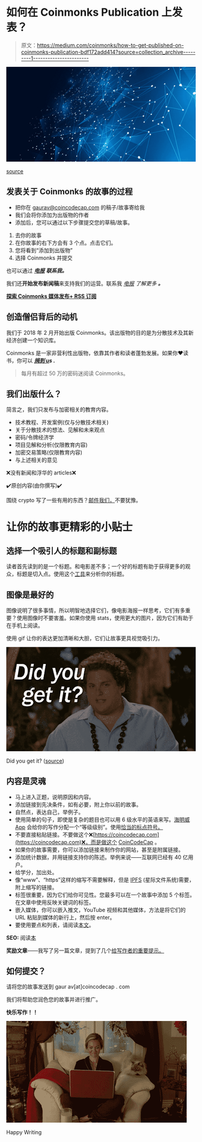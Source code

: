 # 如何在 Coinmonks Publication 上发表？

> 原文：<https://medium.com/coinmonks/how-to-get-published-on-coinmonks-publication-bdf172add414?source=collection_archive---------1----------------------->

![](img/40e806b27fc04b17d4be1102c95ed1bd.png)

[source](https://goo.gl/FJqFPk)

## 发表关于 Coinmonks 的故事的过程

*   把你在 gaurav@coincodecap.com 的稿子/故事寄给我
*   我们会将你添加为出版物的作者
*   添加后，您可以通过以下步骤提交您的草稿/故事。

1.  去你的故事
2.  在你故事的右下方会有 3 个点。点击它们。
3.  您将看到“添加到出版物”
4.  选择 Coinmonks 并提交

也可以通过 [***电报***](https://t.me/gaurav_zen) ***联系我。***

我们还**开始发布新闻稿**来支持我们的运营。联系我 [*电报*](https://t.me/gaurav_zen) *了解更多* ***。***

[**探索 Coinmonks 媒体发布+ RSS 订阅**](/coinmonks/categorizing-coinmonks-content-for-better-curation-2e451477a1b4)

## 创造僧侣背后的动机

我们于 2018 年 2 月开始出版 Coinmonks。该出版物的目的是为分散技术及其新经济创建一个知识库。

Coinmonks 是一家非营利性出版物，依靠其作者和读者蓬勃发展。如果你❤️读书，你可以 [***捐到 u***](/coinmonks/monks-need-your-help-7440418d67ec)***s .***

> 每月有超过 50 万的密码迷阅读 Coinmonks。

## 我们出版什么？

简言之，我们只发布与加密相关的教育内容。

*   技术教程、开发案例(仅与分散技术相关)
*   关于分散技术的想法、见解和未来观点
*   密码/令牌经济学
*   项目见解和分析(仅限教育内容)
*   加密交易策略(仅限教育内容)
*   与上述相关的意见

❌没有新闻和浮华的 articles❌

✔️原创内容(由你撰写)✔️

围绕 crypto 写了一些有用的东西？[邮件我们，](mailto:gaurav@coincodecap.com)不要犹豫。

# 让你的故事更精彩的小贴士

## **选择一个吸引人的标题和副标题**

读者首先读到的是一个标题。和电影差不多；一个好的标题有助于获得更多的观众，标题是切入点。使用这个[工具](https://coschedule.com/headline-analyzer)来分析你的标题。

## 图像是最好的

图像说明了很多事情，所以明智地选择它们，像电影海报一样思考，它们有多重要？使用图像时不要害羞。如果你使用 stats，使用更大的图片，因为它们有助于在手机上阅读。

使用 gif 让你的表达更加清晰和大胆，它们让故事更具视觉吸引力。

![](img/4d7b7552a189924eb1e93e6d82bb37cf.png)

Did you get it? ([source](https://giphy.com/gifs/making-reference-ee9yAO2M4RcA0))

## 内容是灵魂

*   马上进入正题，说明原因和内容。
*   添加链接到先决条件，如有必要，附上你以前的故事。
*   自然点，表达自己，举例子。
*   使用简单的句子，即使是复杂的题目也可以用 6 级水平的英语来写。[海明威 App](http://www.hemingwayapp.com/) 会给你的写作分配一个“等级级别”。使用[恰当的标点符号。](http://www.thepunctuationguide.com/top-ten.html)
*   不要直接粘贴链接。不要做这个❌[https://coincodecap.com](https://coincodecap.com)❌，而是做这个 [CoinCodeCap](https://coincodecap.com) 。
*   如果你的故事需要，你可以添加链接来制作你的网站，甚至是附属链接。
*   添加统计数据，并用链接支持你的陈述。举例来说——互联网已经有 40 亿用户。
*   给学分，加出处。
*   像“www”、“https”这样的缩写不需要解释，但是 [IPFS](https://en.wikipedia.org/wiki/InterPlanetary_File_System) (星际文件系统)需要，附上缩写的链接。
*   标签很重要，因为它们给你可见性。您最多可以在一个故事中添加 5 个标签。在文章中使用反映关键词的标签。
*   嵌入媒体，你可以嵌入推文，YouTube 视频和其他媒体，方法是将它们的 URL 粘贴到媒体的新行上，然后按 enter。
*   要使用要点和列表，请阅读[本文](https://help.medium.com/hc/en-us/articles/214674877-Lists)。

**SEO:** 阅读[本](https://help.medium.com/hc/en-us/articles/230153628-Good-SEO-practices-for-Medium-writers)

**奖励文章**——我写了另一篇文章，提到了几个[给写作者的重要提示。](/coinmonks/tips-and-tricks-for-writers-f50e5b14f134)

## 如何提交？

请将您的故事发送到 gaur av[at]coincodecap . com

我们将帮助您润色您的故事并进行推广。

**快乐写作！！**

![](img/85bfd7605e154abc87b3a20d7e1ac09b.png)

Happy Writing
